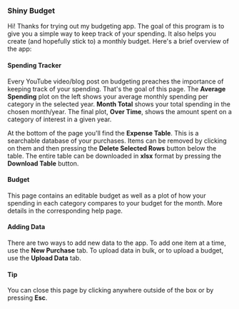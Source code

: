 ### **Shiny Budget**

Hi! Thanks for trying out my budgeting app. The goal of this program is to give
you a simple way to keep track of your spending. It also helps you create 
(and hopefully stick to) a monthly budget. Here's a brief overview of the app:

#### **Spending Tracker** 

Every YouTube video/blog post on budgeting preaches the importance 
of keeping track of your spending. That's the goal of this page. The **Average Spending** 
plot on the left shows your average monthly spending per category in the 
selected year. **Month Total** shows your total spending in the chosen month/year. 
The final plot, **Over Time**, shows the amount spent on a category of interest 
in a given year. 

At the bottom of the page you'll find the **Expense Table**. This is a searchable
database of your purchases. Items can be removed by clicking on them and then
pressing the **Delete Selected Rows** button below the table. The entire table can
be downloaded in **xlsx** format by pressing the **Download Table** button.  

#### **Budget**

This page contains an editable budget as well as a plot of how your spending in
each category compares to your budget for the month. More details in the 
corresponding help page. 

#### **Adding Data**

There are two ways to add new data to the app. To add one item at a time, use 
the **New Purchase** tab. To upload data in bulk, or to upload a budget,
use the **Upload Data** tab. 

#### **Tip**

You can close this page by clicking anywhere outside of the box or by pressing **Esc**.
